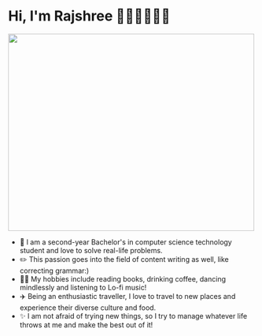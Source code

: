 # Hi, I'm Rajshree 👩🏽‍🎓👩🏽‍💻


<img src="https://user-images.githubusercontent.com/101933712/197349093-be371f5a-1c05-4c00-9d20-ff5d4680cf7e.jpg" width="500" height="400" />

- 🏫 I am a second-year Bachelor's in computer science technology student and love to solve real-life problems. 
- ✏️ This passion goes into the field of content writing as well, like correcting grammar:)
- 💃🏽 My hobbies include reading books, drinking coffee, dancing mindlessly and listening to Lo-fi music!
- ✈️ Being an enthusiastic traveller, I love to travel to new places and experience their diverse culture and food.
- ✨ I am not afraid of trying new things, so I try to manage whatever life throws at me and make the best out of it!

